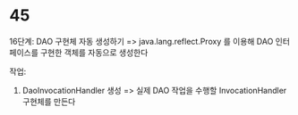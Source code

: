 # 45
16단계: DAO 구현체 자동 생성하기
=> java.lang.reflect.Proxy 를 이용해 DAO 인터페이스를 구현한 객체를 자동으로 생성한다

작업:
1) DaoInvocationHandler 생성
   => 실제 DAO 작업을 수행할 InvocationHandler 구현체를 만든다